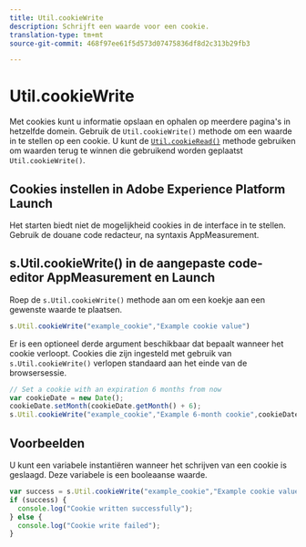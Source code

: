 ```yaml
---
title: Util.cookieWrite
description: Schrijft een waarde voor een cookie.
translation-type: tm+mt
source-git-commit: 468f97ee61f5d573d07475836df8d2c313b29fb3

---
```



# Util.cookieWrite

Met cookies kunt u informatie opslaan en ophalen op meerdere pagina&#39;s in hetzelfde domein. Gebruik de `Util.cookieWrite()` methode om een waarde in te stellen op een cookie. U kunt de [`Util.cookieRead()`](util-cookieread.md) methode gebruiken om waarden terug te winnen die gebruikend worden geplaatst `Util.cookieWrite()`.

## Cookies instellen in Adobe Experience Platform Launch

Het starten biedt niet de mogelijkheid cookies in de interface in te stellen. Gebruik de douane code redacteur, na syntaxis AppMeasurement.

## s.Util.cookieWrite() in de aangepaste code-editor AppMeasurement en Launch

Roep de `s.Util.cookieWrite()` methode aan om een koekje aan een gewenste waarde te plaatsen.

```js
s.Util.cookieWrite("example_cookie","Example cookie value")
```

Er is een optioneel derde argument beschikbaar dat bepaalt wanneer het cookie verloopt. Cookies die zijn ingesteld met gebruik van `s.Util.cookieWrite()` verlopen standaard aan het einde van de browsersessie.

```js
// Set a cookie with an expiration 6 months from now
var cookieDate = new Date();
cookieDate.setMonth(cookieDate.getMonth() + 6);
s.Util.cookieWrite("example_cookie","Example 6-month cookie",cookieDate);
```

## Voorbeelden

U kunt een variabele instantiëren wanneer het schrijven van een cookie is geslaagd. Deze variabele is een booleaanse waarde.

```js
var success = s.Util.cookieWrite("example_cookie","Example cookie value");
if (success) {
  console.log("Cookie written successfully");
} else {
  console.log("Cookie write failed");
}
```
